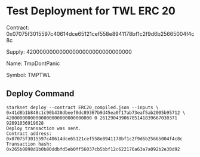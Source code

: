 # Test Deployment for TWL ERC 20
Contract: 0x07075f3015597c40614dce65121cef558e8941178bf1c2f9d6b25665004f4c8c

Supply: 42000000000000000000000000000000

Name: TmpDontPanic

Symbol: TMPTWL

## Deploy Command
```
starknet deploy --contract ERC20_compiled.json --inputs \
0x41d8b1b848c1c90b438dbeef0dc89367b9d45ea0f17ab73eaf5ab2005b95712 \
42000000000000000000000000000000 0 26129043906785141839667030371 92691036919628
Deploy transaction was sent.
Contract address: 0x07075f3015597c40614dce65121cef558e8941178bf1c2f9d6b25665004f4c8c
Transaction hash: 0x265b0898d1b0b80ddbfd5eb0ff56037cb5bbf12c622176a63a7a092b2e30d92
```


